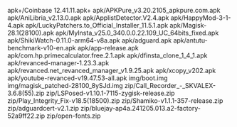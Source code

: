 apk+/Coinbase 12.41.11.apk+
apk/APKPure_v3.20.2105_apkpure.com.apk
apk/AniLibria_v2.13.0.apk
apk/ApplistDetector.V2.4.apk
apk/HappyMod-3-1-4.apk
apk/LuckyPatchers.to_Official_Installer_11.5.1.apk
apk/Magisk-28.1(28100).apk
apk/MyInsta_v25.0_340.0.0.22.109_UC_64bits_fixed.apk
apk/ShikiWatch-0.11.0-arm64-v8a.apk
apk/adguard.apk
apk/antutu-benchmark-v10-en.apk
apk/app-release.apk
apk/com.hp.primecalculator.free.2.1.apk
apk/dfinsta_clone_1_4_1.apk
apk/revanced-manager-1.23.3.apk
apk/revanced.net_revanced_manager_v1.9.25.apk
apk/xcopy_v202.apk
apk/youtube-revanced-v19.47.53-all.apk
img/boot.img
img/magisk_patched-28100_8ySJd.img
zip/Call_Recorder_-_SKVALEX-3.6.8(55).zip
zip/LSPosed-v1.10.1-7115-zygisk-release.zip
zip/Play_Integrity_Fix-v18.5(18500).zip
zip/Shamiko-v1.1.1-357-release.zip
zip/adguardcert-v2.1.zip
zip/bluejay-ap4a.241205.013.a2-factory-52a9ff22.zip
zip/open-fonts.zip
